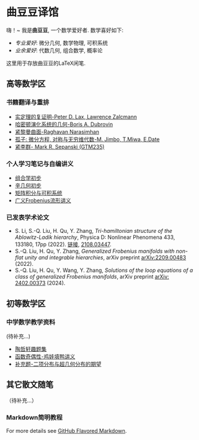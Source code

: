 # 曲豆豆译馆

嗨！~ 我是**曲豆豆**, 一个数学爱好者. 数学喜好如下: 

* _专业爱好_: 微分几何, 数学物理, 可积系统
* _业余爱好_: 代数几何, 组合数学, 概率论

这里用于存放曲豆豆的LaTeX闲笔. 

## 高等数学区

### 书籍翻译与重排
* [实定理的复证明-Peter D. Lax, Lawrence Zalcmann](https://github.com/qhn1121/qdd-translation/raw/master/Math0411.pdf)
* [哈密顿演化系统的几何-Boris A. Dubrovin](https://github.com/qhn1121/qdd-translation/raw/master/Math0412.pdf)
* [紧黎曼曲面-Raghavan Narasimhan](https://github.com/qhn1121/qdd-translation/raw/master/Math0413.pdf)
* [孤子: 微分方程, 对称与无穷维代数-M. Jimbo, T.Miwa, E.Date](https://github.com/qhn1121/qdd-translation/raw/master/Math0414.pdf) 
* [紧李群- Mark R. Sepanski (GTM235)](https://github.com/qhn1121/qdd-translation/raw/master/Math0415.pdf) 

### 个人学习笔记与自编讲义

* [组合学初步](https://raw.githubusercontent.com/qhn1121/qdd-translation/master/Comb.pdf)
* [辛几何初步](https://github.com/qhn1121/qdd-translation/raw/master/Symplectic.pdf)
* [矩阵积分与可积系统](https://github.com/qhn1121/qdd-translation/raw/master/MatrixModels.pdf)
* [广义Frobenius流形讲义](https://github.com/qhn1121/qdd-translation/raw/master/GFMonline.pdf)

### 已发表学术论文

* S. Li, S.-Q. Liu, H. Qu, Y. Zhang, _Tri-hamiltonian structure of the Ablowitz-Ladik hierarchy_, Physica D: Nonlinear Phenomena 433, 133180, 17pp (2022). [链接](https://www.sciencedirect.com/science/article/abs/pii/S0167278922000173), [2108.03447](https://arxiv.org/abs/2108.03447). 
* S.-Q. Liu, H. Qu, Y. Zhang, _Generalized Frobenius manifolds with non-flat unity and integrable hierarchies_, arXiv preprint [arXiv:2209.00483](https://arxiv.org/abs/2209.00483) (2022). 
* S.-Q. Liu, H. Qu, Y. Wang, Y. Zhang, _Solutions of the loop equations of a class of generalized Frobenius manifolds_, arXiv preprint [arXiv: 2402.00373](https://arxiv.org/abs/2402.00373) (2024).

## 初等数学区

### 中学数学教学资料
(待补充...)

* [陶哲轩趣题集](https://github.com/qhn1121/qdd-translation/raw/master/Math0601.pdf)
* [函数奇偶性-鸡娃填鸭讲义](https://github.com/qhn1121/qdd-translation/raw/master/%E5%87%BD%E6%95%B0%E5%A5%87%E5%81%B6%E6%80%A7-%E9%B8%A1%E5%A8%83%E5%A1%AB%E9%B8%AD%E8%AE%B2%E4%B9%89.pdf)
* [补充题-二项分布与超几何分布的期望](https://github.com/qhn1121/qdd-translation/raw/master/2_%E9%80%89%E5%81%9A%E9%A2%98-%E4%BA%8C%E9%A1%B9%E5%88%86%E5%B8%83%E4%B8%8E%E8%B6%85%E5%87%A0%E4%BD%95%E5%88%86%E5%B8%83%E7%9A%84%E6%9C%9F%E6%9C%9B.pdf)

## 其它散文随笔

（待补充...）



### Markdown简明教程

For more details see [GitHub Flavored Markdown](https://guides.github.com/features/mastering-markdown/).

